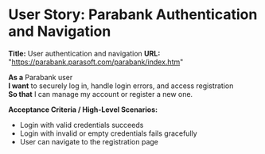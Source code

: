 # User Story: Parabank Authentication and Navigation

**Title:** User authentication and navigation
**URL:** "https://parabank.parasoft.com/parabank/index.htm"

**As a** Parabank user  
**I want** to securely log in, handle login errors, and access registration  
**So that** I can manage my account or register a new one.

**Acceptance Criteria / High-Level Scenarios:**
- Login with valid credentials succeeds
- Login with invalid or empty credentials fails gracefully
- User can navigate to the registration page
